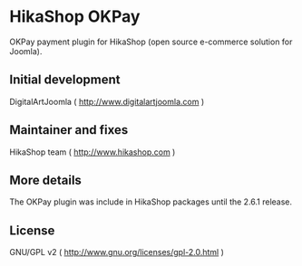 # HikaShop OKPay

OKPay payment plugin for HikaShop (open source e-commerce solution for Joomla).

## Initial development
DigitalArtJoomla ( http://www.digitalartjoomla.com )

## Maintainer and fixes
HikaShop team ( http://www.hikashop.com )

## More details
The OKPay plugin was include in HikaShop packages until the 2.6.1 release.

## License
GNU/GPL v2 ( http://www.gnu.org/licenses/gpl-2.0.html )